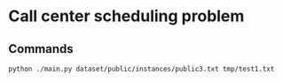 # Call center scheduling problem

## Commands

```sh
python ./main.py dataset/public/instances/public3.txt tmp/test1.txt
```
